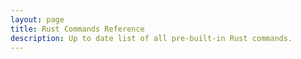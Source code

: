```yaml
---
layout: page
title: Rust Commands Reference
description: Up to date list of all pre-built-in Rust commands.
---
```

<RustCommandReference />

